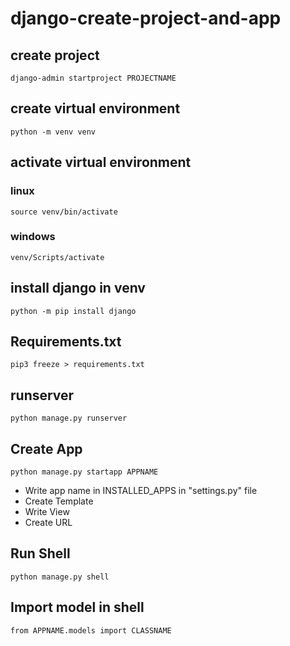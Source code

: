 # django-create-project-and-app
## create project
```
django-admin startproject PROJECTNAME
```
## create virtual environment
```
python -m venv venv
```
## activate virtual environment
### linux
```
source venv/bin/activate
```
### windows
```
venv/Scripts/activate
```
## install django in venv
```
python -m pip install django
```
## Requirements.txt
```
pip3 freeze > requirements.txt
```
## runserver
```
python manage.py runserver
```
## Create App
```
python manage.py startapp APPNAME
```
* Write app name in INSTALLED_APPS in "settings.py" file
* Create Template
* Write View
* Create URL

## Run Shell
```
python manage.py shell
```
## Import model in shell
```
from APPNAME.models import CLASSNAME
```
